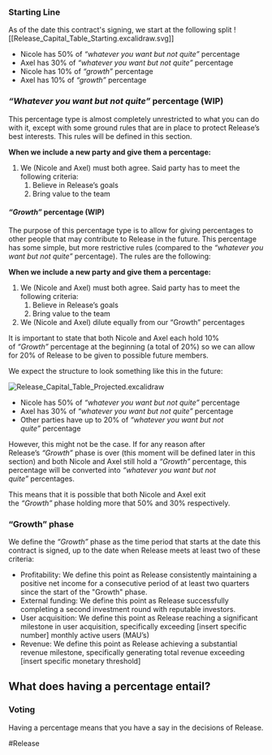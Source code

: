 ### Starting Line

As of the date this contract's signing, we start at the following split
![[Release_Capital_Table_Starting.excalidraw.svg]]
- Nicole has 50% of _“whatever you want but not quite”_ percentage
- Axel has 30% of _“whatever you want but not quite”_ percentage
- Nicole has 10% of _“growth”_ percentage
- Axel has 10% of _“growth”_ percentage

### _“Whatever you want but not quite”_ percentage (WIP)

This percentage type is almost completely unrestricted to what you can do with it, except with some ground rules that are in place to protect Release’s best interests. This rules will be defined in this section.

**When we include a new party and give them a percentage:**
1. We (Nicole and Axel) must both agree. Said party has to meet the following criteria:
    1. Believe in Release’s goals
    2. Bring value to the team

#### _“Growth”_ percentage (WIP)

The purpose of this percentage type is to allow for giving percentages to other people that may contribute to Release in the future. This percentage has some simple, but more restrictive rules (compared to the _“whatever you want but not quite”_ percentage). The rules are the following:

**When we include a new party and give them a percentage:**
1. We (Nicole and Axel) must both agree. Said party has to meet the following criteria:
    1. Believe in Release’s goals
    2. Bring value to the team
2. We (Nicole and Axel) dilute equally from our “Growth” percentages

It is important to state that both Nicole and Axel each hold 10% of _“Growth”_ percentage at the beginning (a total of 20%) so we can allow for 20% of Release to be given to possible future members.

We expect the structure to look something like this in the future:

![Release_Capital_Table_Projected.excalidraw](../../Excalidraw/Release_Capital_Table_Projected.excalidraw.svg)
- Nicole has 50% of _“whatever you want but not quite”_ percentage
- Axel has 30% of _“whatever you want but not quite”_ percentage
- Other parties have up to 20% of _“whatever you want but not quite”_ percentage

However, this might not be the case. If for any reason after Release’s _“Growth”_ phase is over (this moment will be defined later in this section) and both Nicole and Axel still hold a *“Growth”* percentage, this percentage will be converted into _“whatever you want but not quite”_ percentages.

This means that it is possible that both Nicole and Axel exit the _“Growth”_ phase holding more that 50% and 30% respectively.

### “Growth” phase

We define the _“Growth”_ phase as the time period that starts at the date this contract is signed, up to the date when Release meets at least two of these criteria:

- Profitability: We define this point as Release consistently maintaining a positive net income for a consecutive period of at least two quarters since the start of the "Growth" phase.
- External funding: We define this point as Release successfully completing a second investment round with reputable investors.
- User acquisition: We define this point as Release reaching a significant milestone in user acquisition, specifically exceeding [insert specific number] monthly active users (MAU’s)
- Revenue: We define this point as Release achieving a substantial revenue milestone, specifically generating total revenue exceeding [insert specific monetary threshold]

## What does having a percentage entail?

### Voting

Having a percentage means that you have a say in the decisions of Release.

#Release